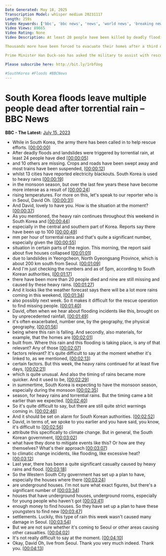 ```yaml
---
Date Generated: May 18, 2025
Transcription Model: whisper medium 20231117
Length: 259s
Video Keywords: ['bbc', 'bbc news', 'news', 'world news', 'breaking news', 'us news', 'world']
Video Views: 89665
Video Rating: None
Video Description: At least 20 people have been killed by deadly flooding in South Korea, as torrential rainfall continues to batter central regions.

Thousands more have been forced to evacuate their homes after a third day of downpours brought flooding and landslides.

Prime Minister Han Duck-soo has asked the military to assist with rescue efforts.

Please subscribe here: http://bit.ly/1rbfUog

#SouthKorea #Floods #BBCNews
---
```


# South Korea floods leave multiple people dead after torrential rain – BBC News
**BBC - The Latest:** [July 15, 2023](https://www.youtube.com/watch?v=uWuBMkW3Vq0)
*  While in South Korea, the army there has been called in to help rescue efforts. [[00:00:00](https://www.youtube.com/watch?v=uWuBMkW3Vq0&t=0.0s)]
*  After deadly floods and landslides were triggered by torrential rain, at least 24 people have died [[00:00:05](https://www.youtube.com/watch?v=uWuBMkW3Vq0&t=5.04s)]
*  and 10 others are missing. Crops and roads have been swept away and most trains have been suspended, [[00:00:12](https://www.youtube.com/watch?v=uWuBMkW3Vq0&t=12.4s)]
*  whilst 13 cities have reported electricity blackouts. South Korea is used to heavy rains [[00:00:19](https://www.youtube.com/watch?v=uWuBMkW3Vq0&t=19.04s)]
*  in the monsoon season, but over the last few years these have become more intense as a result of [[00:00:24](https://www.youtube.com/watch?v=uWuBMkW3Vq0&t=24.56s)]
*  rising temperatures. For more on this, let's speak to our reporter who is in Seoul, David Oh. [[00:00:31](https://www.youtube.com/watch?v=uWuBMkW3Vq0&t=31.119999999999997s)]
*  And David, lovely to have you. How is the situation at the moment? [[00:00:37](https://www.youtube.com/watch?v=uWuBMkW3Vq0&t=37.36s)]
*  As you mentioned, the heavy rain continues throughout this weekend in South Korea and [[00:00:44](https://www.youtube.com/watch?v=uWuBMkW3Vq0&t=44.4s)]
*  especially in the central and southern part of Korea. Reports say there have been up to 100 [[00:00:49](https://www.youtube.com/watch?v=uWuBMkW3Vq0&t=49.04s)]
*  mm per hour of torrential rains and that's quite a significant number, especially given the [[00:00:55](https://www.youtube.com/watch?v=uWuBMkW3Vq0&t=55.28s)]
*  situation in certain parts of the region. This morning, the report said about five houses collapsed [[00:01:01](https://www.youtube.com/watch?v=uWuBMkW3Vq0&t=61.28s)]
*  due to landslides in Yeongcheon, North Gyeongsang Province, which is about 200 km south from Seoul. [[00:01:09](https://www.youtube.com/watch?v=uWuBMkW3Vq0&t=69.03999999999999s)]
*  And I'm just checking the numbers and as of 5pm, according to South Korean authorities, [[00:01:17](https://www.youtube.com/watch?v=uWuBMkW3Vq0&t=77.84s)]
*  there have been more than 20 people died and nine are still missing and caused by these heavy rains. [[00:01:27](https://www.youtube.com/watch?v=uWuBMkW3Vq0&t=87.52000000000001s)]
*  And it looks like the weather forecast says there will be a lot more rains coming in this weekend, [[00:01:34](https://www.youtube.com/watch?v=uWuBMkW3Vq0&t=94.08s)]
*  also possibly next week. So it makes it difficult for the rescue operation to find missing people. [[00:01:40](https://www.youtube.com/watch?v=uWuBMkW3Vq0&t=100.24s)]
*  David, often when we hear about flooding incidents like this, brought on by unprecedented rainfall, [[00:01:49](https://www.youtube.com/watch?v=uWuBMkW3Vq0&t=109.6s)]
*  it's often exacerbated, number one, by the geography, the physical geography, [[00:01:56](https://www.youtube.com/watch?v=uWuBMkW3Vq0&t=116.4s)]
*  being where this rain is falling. And secondly, also materials, for example, that the homes are [[00:02:01](https://www.youtube.com/watch?v=uWuBMkW3Vq0&t=121.44s)]
*  built from. Where this rain and this flooding is taking place, is any of that relevant? Any of those [[00:02:07](https://www.youtube.com/watch?v=uWuBMkW3Vq0&t=127.12s)]
*  factors relevant? It's quite difficult to say at the moment whether it's linked to, as we mentioned, [[00:02:13](https://www.youtube.com/watch?v=uWuBMkW3Vq0&t=133.52s)]
*  certain factors. But this week, the heavy rains continued for at least five days, [[00:02:21](https://www.youtube.com/watch?v=uWuBMkW3Vq0&t=141.20000000000002s)]
*  which is quite unusual. And also the timing of rains became more quicker. And it used to be, [[00:02:29](https://www.youtube.com/watch?v=uWuBMkW3Vq0&t=149.28s)]
*  in summertime, South Korea is expecting to have the monsoon season, especially during the monsoon [[00:02:35](https://www.youtube.com/watch?v=uWuBMkW3Vq0&t=155.76s)]
*  season, for heavy rains and torrential rains. But the timing came a bit earlier than we expected. [[00:02:40](https://www.youtube.com/watch?v=uWuBMkW3Vq0&t=160.56s)]
*  So it's quite difficult to say, but there are still quite strict warnings coming in. [[00:02:46](https://www.youtube.com/watch?v=uWuBMkW3Vq0&t=166.72s)]
*  And it should be set on alarm for South Korean authorities. [[00:02:52](https://www.youtube.com/watch?v=uWuBMkW3Vq0&t=172.56s)]
*  David, in terms of, we spoke to you earlier and you have said, you know, it's difficult to [[00:02:56](https://www.youtube.com/watch?v=uWuBMkW3Vq0&t=176.72s)]
*  attribute this specifically to climate change. But in general, the South Korean government, [[00:03:02](https://www.youtube.com/watch?v=uWuBMkW3Vq0&t=182.0s)]
*  what have they done to mitigate events like this? Or how are they themselves? What's their approach [[00:03:07](https://www.youtube.com/watch?v=uWuBMkW3Vq0&t=187.2s)]
*  to climatic change incidents, like flooding, like excessive heat? [[00:03:12](https://www.youtube.com/watch?v=uWuBMkW3Vq0&t=192.16s)]
*  Last year, there has been a quite significant casualty caused by heavy rains and flood. [[00:03:18](https://www.youtube.com/watch?v=uWuBMkW3Vq0&t=198.8s)]
*  So the Western South City government has set up a plan to have, especially the houses where there [[00:03:24](https://www.youtube.com/watch?v=uWuBMkW3Vq0&t=204.72s)]
*  are underground houses. I'm not sure what exact figures, but there's a significant number of [[00:03:34](https://www.youtube.com/watch?v=uWuBMkW3Vq0&t=214.48s)]
*  houses that have underground houses, underground rooms, especially for young people who haven't got [[00:03:41](https://www.youtube.com/watch?v=uWuBMkW3Vq0&t=221.35999999999999s)]
*  enough money to find houses. So they have set up a plan to have these youngsters to find new [[00:03:47](https://www.youtube.com/watch?v=uWuBMkW3Vq0&t=227.83999999999997s)]
*  settlements. Luckily, this type of rain this week wasn't caused many damage in Seoul. [[00:03:54](https://www.youtube.com/watch?v=uWuBMkW3Vq0&t=234.24s)]
*  But we are not sure whether it's coming to Seoul or other areas causing other casualties. [[00:04:02](https://www.youtube.com/watch?v=uWuBMkW3Vq0&t=242.32000000000002s)]
*  It's not really difficult to say at the moment. [[00:04:10](https://www.youtube.com/watch?v=uWuBMkW3Vq0&t=250.08s)]
*  Okay, David Oh, live from Seoul. Thank you very much indeed. Thank you. [[00:04:13](https://www.youtube.com/watch?v=uWuBMkW3Vq0&t=253.28s)]
